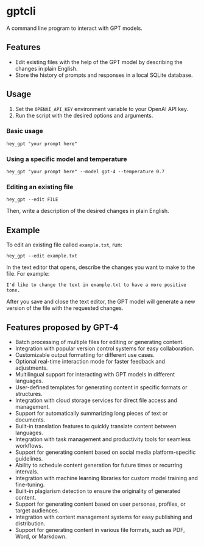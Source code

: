 # gptcli

A command line program to interact with GPT models.

## Features

- Edit existing files with the help of the GPT model by describing the changes in plain English.
- Store the history of prompts and responses in a local SQLite database.

## Usage

1. Set the `OPENAI_API_KEY` environment variable to your OpenAI API key.
2. Run the script with the desired options and arguments.

### Basic usage

```
hey_gpt "your prompt here"
```

### Using a specific model and temperature

```
hey_gpt "your prompt here" --model gpt-4 --temperature 0.7
```

### Editing an existing file

```
hey_gpt --edit FILE
```

Then, write a description of the desired changes in plain English.

## Example

To edit an existing file called `example.txt`, run:

```
hey_gpt --edit example.txt
```

In the text editor that opens, describe the changes you want to make to the file. For example:

```
I'd like to change the text in example.txt to have a more positive tone.
```

After you save and close the text editor, the GPT model will generate a new version of the file with the requested changes.

## Features proposed by GPT-4

* Batch processing of multiple files for editing or generating content.
* Integration with popular version control systems for easy collaboration.
* Customizable output formatting for different use cases.
* Optional real-time interaction mode for faster feedback and adjustments.
* Multilingual support for interacting with GPT models in different languages.
* User-defined templates for generating content in specific formats or structures.
* Integration with cloud storage services for direct file access and management.
* Support for automatically summarizing long pieces of text or documents.
* Built-in translation features to quickly translate content between languages.
* Integration with task management and productivity tools for seamless workflows.
* Support for generating content based on social media platform-specific guidelines.
* Ability to schedule content generation for future times or recurring intervals.
* Integration with machine learning libraries for custom model training and fine-tuning.
* Built-in plagiarism detection to ensure the originality of generated content.
* Support for generating content based on user personas, profiles, or target audiences.
* Integration with content management systems for easy publishing and distribution.
* Support for generating content in various file formats, such as PDF, Word, or Markdown.
